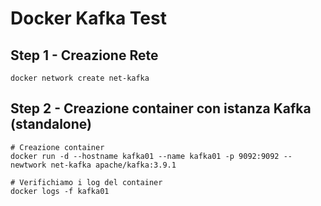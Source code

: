 # Docker Kafka Test


## Step 1 - Creazione Rete

```shell
docker network create net-kafka
```

## Step 2 - Creazione container con istanza Kafka (standalone)

```shell
# Creazione container
docker run -d --hostname kafka01 --name kafka01 -p 9092:9092 --newtwork net-kafka apache/kafka:3.9.1

# Verifichiamo i log del container
docker logs -f kafka01
```
